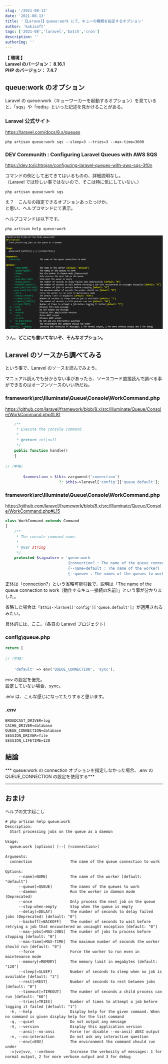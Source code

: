 ```yaml
---
slug: '/2021-08-13'
date: '2021-08-13'
title: '【Laravel】queue:work にて、キューの種類を指定するオプション'
author: 'kakisoft'
tags: ['2021-08','laravel','batch','cron']
description: ''
authorImg: ''
---
```


**【 環境 】**  
**Laravel のバージョン： 8.16.1**  
**PHP のバージョン： 7.4.7**  


## queue:work のオプション
Laravel の queue:work（キューワーカーを起動するオプション）を見ていると、「sqs」や「redis」といった記述を見かけることがある。  


### Laravel 公式サイト
https://laravel.com/docs/8.x/queues
```
php artisan queue:work sqs --sleep=3 --tries=3 --max-time=3600
```

### DEV Communith : Configuring Laravel Queues with AWS SQS
https://dev.to/ichtrojan/configuring-laravel-queues-with-aws-sqs-3f0n  

コマンドの例として出てきてはいるものの、詳細説明なし。  
（Laravel では珍しい事ではないので、そこは特に気にしていない。）
```
php artisan queue:work sqs
```

え？　こんなの指定できるオプションあったっけか。  
と思い、ヘルプコマンドにて表示。  

ヘルプコマンドは以下です。
```
php artisan help queue:work
```

![help-queue-work](help-queue-work.png)  

うん。**どこにも書いてないぞ、そんなオプション。**  


## Laravel のソースから調べてみる
という事で、Laravel のソースを読んでみよう。  

マニュアル読んでも分からない事があったら、ソースコード直接読んで調べる事ができるのはオープンソースのいい所だね。  

### framework\src\Illuminate\Queue\Console\WorkCommand.php
https://github.com/laravel/framework/blob/8.x/src/Illuminate/Queue/Console/WorkCommand.php#L81
```php
    /**
     * Execute the console command.
     *
     * @return int|null
     */
    public function handle()
    {

//（中略）

        $connection = $this->argument('connection')
                        ?: $this->laravel['config']['queue.default'];
```
### framework\src\Illuminate\Queue\Console\WorkCommand.php
https://github.com/laravel/framework/blob/8.x/src/Illuminate/Queue/Console/WorkCommand.php#L15
```php
class WorkCommand extends Command
{
    /**
     * The console command name.
     *
     * @var string
     */
    protected $signature = 'queue:work
                            {connection? : The name of the queue connection to work}
                            {--name=default : The name of the worker}
                            {--queue= : The names of the queues to work}

```

正体は「connection?」という省略可能引数で、説明は「The name of the queue connection to work（動作するキュー接続の名前）」という事が分かりました。  

省略した場合は『```$this->laravel['config']['queue.default']```』が適用されるみたい。  

具体的には、ここ。（各自の Laravel プロジェクト）  
### config\queue.php
```php
return [

//（中略）

    'default' => env('QUEUE_CONNECTION', 'sync'),
```
env の設定を優先。  
設定していない場合、sync。  

.env は、こんな感じになってたりすると思います。  
### .env
```
BROADCAST_DRIVER=log
CACHE_DRIVER=database
QUEUE_CONNECTION=database
SESSION_DRIVER=file
SESSION_LIFETIME=120
```

## 結論

*** queue:work の connection オプションを指定しなかった場合、.env のQUEUE_CONNECTION の設定を使用する***  


__________________________________________________________________________________________________________
## おまけ
ヘルプの文字起こし
```
# php artisan help queue:work
Description:
  Start processing jobs on the queue as a daemon

Usage:
  queue:work [options] [--] [<connection>]

Arguments:
  connection                 The name of the queue connection to work

Options:
      --name[=NAME]          The name of the worker [default: "default"]
      --queue[=QUEUE]        The names of the queues to work
      --daemon               Run the worker in daemon mode (Deprecated)
      --once                 Only process the next job on the queue
      --stop-when-empty      Stop when the queue is empty
      --delay[=DELAY]        The number of seconds to delay failed jobs (Deprecated) [default: "0"]
      --backoff[=BACKOFF]    The number of seconds to wait before retrying a job that encountered an uncaught exception [default: "0"]
      --max-jobs[=MAX-JOBS]  The number of jobs to process before stopping [default: "0"]
      --max-time[=MAX-TIME]  The maximum number of seconds the worker should run [default: "0"]
      --force                Force the worker to run even in maintenance mode
      --memory[=MEMORY]      The memory limit in megabytes [default: "128"]
      --sleep[=SLEEP]        Number of seconds to sleep when no job is available [default: "3"]
      --rest[=REST]          Number of seconds to rest between jobs [default: "0"]
      --timeout[=TIMEOUT]    The number of seconds a child process can run [default: "60"]
      --tries[=TRIES]        Number of times to attempt a job before logging it failed [default: "1"]
  -h, --help                 Display help for the given command. When no command is given display help for the list command
  -q, --quiet                Do not output any message
  -V, --version              Display this application version
      --ansi|--no-ansi       Force (or disable --no-ansi) ANSI output
  -n, --no-interaction       Do not ask any interactive question
      --env[=ENV]            The environment the command should run under
  -v|vv|vvv, --verbose       Increase the verbosity of messages: 1 for normal output, 2 for more verbose output and 3 for debug
```
